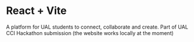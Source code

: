 # React + Vite

A platform for UAL students to connect, collaborate and create. Part of UAL CCI Hackathon submission (the website works locally at the moment)
